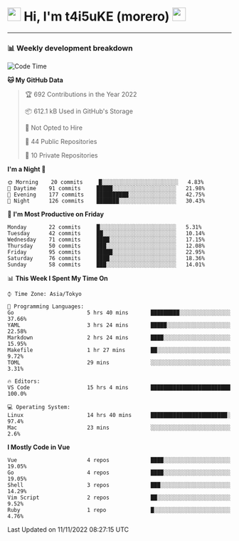<!-- Title -->
<h1>
    <img src="https://emojis.slackmojis.com/emojis/images/1600385609/10490/cactuar.gif?1600385609" width="30"/> 
    Hi, I'm t4i5uKE (morero) 
    <img src="https://emojis.slackmojis.com/emojis/images/1600385609/10490/cactuar.gif?1600385609" width="30"/>
</h1>

---

<h3> 📊 Weekly development breakdown </h3>
<!-- waka-readme-stats -->

<!--START_SECTION:waka-->
![Code Time](http://img.shields.io/badge/Code%20Time-1%2C302%20hrs%2025%20mins-blue)

**🐱 My GitHub Data** 

> 🏆 692 Contributions in the Year 2022
 > 
> 📦 612.1 kB Used in GitHub's Storage 
 > 
> 🚫 Not Opted to Hire
 > 
> 📜 44 Public Repositories 
 > 
> 🔑 10 Private Repositories  
 > 
**I'm a Night 🦉** 

```text
🌞 Morning    20 commits     █░░░░░░░░░░░░░░░░░░░░░░░░   4.83% 
🌆 Daytime    91 commits     █████░░░░░░░░░░░░░░░░░░░░   21.98% 
🌃 Evening    177 commits    ██████████░░░░░░░░░░░░░░░   42.75% 
🌙 Night      126 commits    ███████░░░░░░░░░░░░░░░░░░   30.43%

```
📅 **I'm Most Productive on Friday** 

```text
Monday       22 commits     █░░░░░░░░░░░░░░░░░░░░░░░░   5.31% 
Tuesday      42 commits     ██░░░░░░░░░░░░░░░░░░░░░░░   10.14% 
Wednesday    71 commits     ████░░░░░░░░░░░░░░░░░░░░░   17.15% 
Thursday     50 commits     ███░░░░░░░░░░░░░░░░░░░░░░   12.08% 
Friday       95 commits     █████░░░░░░░░░░░░░░░░░░░░   22.95% 
Saturday     76 commits     ████░░░░░░░░░░░░░░░░░░░░░   18.36% 
Sunday       58 commits     ███░░░░░░░░░░░░░░░░░░░░░░   14.01%

```


📊 **This Week I Spent My Time On** 

```text
⌚︎ Time Zone: Asia/Tokyo

💬 Programming Languages: 
Go                       5 hrs 40 mins       █████████░░░░░░░░░░░░░░░░   37.66% 
YAML                     3 hrs 24 mins       █████░░░░░░░░░░░░░░░░░░░░   22.58% 
Markdown                 2 hrs 24 mins       ████░░░░░░░░░░░░░░░░░░░░░   15.95% 
Makefile                 1 hr 27 mins        ██░░░░░░░░░░░░░░░░░░░░░░░   9.72% 
TOML                     29 mins             ░░░░░░░░░░░░░░░░░░░░░░░░░   3.31%

🔥 Editors: 
VS Code                  15 hrs 4 mins       █████████████████████████   100.0%

💻 Operating System: 
Linux                    14 hrs 40 mins      ████████████████████████░   97.4% 
Mac                      23 mins             ░░░░░░░░░░░░░░░░░░░░░░░░░   2.6%

```

**I Mostly Code in Vue** 

```text
Vue                      4 repos             ████░░░░░░░░░░░░░░░░░░░░░   19.05% 
Go                       4 repos             ████░░░░░░░░░░░░░░░░░░░░░   19.05% 
Shell                    3 repos             ███░░░░░░░░░░░░░░░░░░░░░░   14.29% 
Vim Script               2 repos             ██░░░░░░░░░░░░░░░░░░░░░░░   9.52% 
Ruby                     1 repo              █░░░░░░░░░░░░░░░░░░░░░░░░   4.76%

```



 Last Updated on 11/11/2022 08:27:15 UTC
<!--END_SECTION:waka-->

